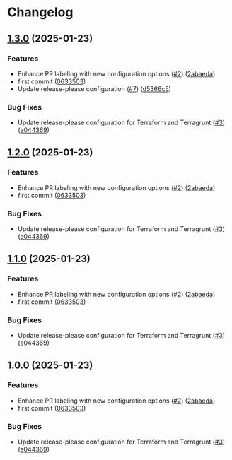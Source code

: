 # Changelog

## [1.3.0](https://github.com/Excoriate/terragrunt-ref-arch-v3/compare/v1.2.0...v1.3.0) (2025-01-23)


### Features

* Enhance PR labeling with new configuration options ([#2](https://github.com/Excoriate/terragrunt-ref-arch-v3/issues/2)) ([2abaeda](https://github.com/Excoriate/terragrunt-ref-arch-v3/commit/2abaeda3c11d9efedea5cfa3b05311987b8c689b))
* first commit ([0633503](https://github.com/Excoriate/terragrunt-ref-arch-v3/commit/0633503b4e96f14016630f383c501e1d07bf8392))
* Update release-please configuration ([#7](https://github.com/Excoriate/terragrunt-ref-arch-v3/issues/7)) ([d5366c5](https://github.com/Excoriate/terragrunt-ref-arch-v3/commit/d5366c56a9446261c81a51ca7992b36f09ffc527))


### Bug Fixes

* Update release-please configuration for Terraform and Terragrunt ([#3](https://github.com/Excoriate/terragrunt-ref-arch-v3/issues/3)) ([a044369](https://github.com/Excoriate/terragrunt-ref-arch-v3/commit/a0443693fabdd4c987a1cbe45b1d0e736b9e554f))

## [1.2.0](https://github.com/Excoriate/terragrunt-ref-arch-v3/compare/v1.1.0...v1.2.0) (2025-01-23)


### Features

* Enhance PR labeling with new configuration options ([#2](https://github.com/Excoriate/terragrunt-ref-arch-v3/issues/2)) ([2abaeda](https://github.com/Excoriate/terragrunt-ref-arch-v3/commit/2abaeda3c11d9efedea5cfa3b05311987b8c689b))
* first commit ([0633503](https://github.com/Excoriate/terragrunt-ref-arch-v3/commit/0633503b4e96f14016630f383c501e1d07bf8392))


### Bug Fixes

* Update release-please configuration for Terraform and Terragrunt ([#3](https://github.com/Excoriate/terragrunt-ref-arch-v3/issues/3)) ([a044369](https://github.com/Excoriate/terragrunt-ref-arch-v3/commit/a0443693fabdd4c987a1cbe45b1d0e736b9e554f))

## [1.1.0](https://github.com/Excoriate/terragrunt-ref-arch-v3/compare/v1.0.0...v1.1.0) (2025-01-23)


### Features

* Enhance PR labeling with new configuration options ([#2](https://github.com/Excoriate/terragrunt-ref-arch-v3/issues/2)) ([2abaeda](https://github.com/Excoriate/terragrunt-ref-arch-v3/commit/2abaeda3c11d9efedea5cfa3b05311987b8c689b))
* first commit ([0633503](https://github.com/Excoriate/terragrunt-ref-arch-v3/commit/0633503b4e96f14016630f383c501e1d07bf8392))


### Bug Fixes

* Update release-please configuration for Terraform and Terragrunt ([#3](https://github.com/Excoriate/terragrunt-ref-arch-v3/issues/3)) ([a044369](https://github.com/Excoriate/terragrunt-ref-arch-v3/commit/a0443693fabdd4c987a1cbe45b1d0e736b9e554f))

## 1.0.0 (2025-01-23)


### Features

* Enhance PR labeling with new configuration options ([#2](https://github.com/Excoriate/terragrunt-ref-arch-v3/issues/2)) ([2abaeda](https://github.com/Excoriate/terragrunt-ref-arch-v3/commit/2abaeda3c11d9efedea5cfa3b05311987b8c689b))
* first commit ([0633503](https://github.com/Excoriate/terragrunt-ref-arch-v3/commit/0633503b4e96f14016630f383c501e1d07bf8392))


### Bug Fixes

* Update release-please configuration for Terraform and Terragrunt ([#3](https://github.com/Excoriate/terragrunt-ref-arch-v3/issues/3)) ([a044369](https://github.com/Excoriate/terragrunt-ref-arch-v3/commit/a0443693fabdd4c987a1cbe45b1d0e736b9e554f))
